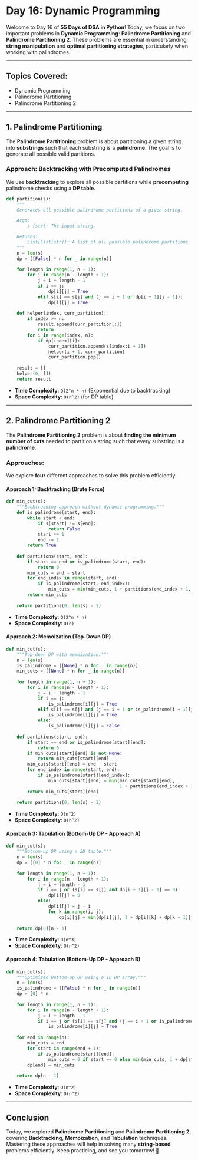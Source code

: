 # **Day 16: Dynamic Programming**

Welcome to Day 16 of **55 Days of DSA in Python**! Today, we focus on two important problems in **Dynamic Programming**: **Palindrome Partitioning** and **Palindrome Partitioning 2**. These problems are essential in understanding **string manipulation** and **optimal partitioning strategies**, particularly when working with palindromes.

---

## **Topics Covered:**
- Dynamic Programming
- Palindrome Partitioning
- Palindrome Partitioning 2

---

## **1. Palindrome Partitioning**

The **Palindrome Partitioning** problem is about partitioning a given string into **substrings** such that each substring is a **palindrome**. The goal is to generate all possible valid partitions.

### **Approach: Backtracking with Precomputed Palindromes**
We use **backtracking** to explore all possible partitions while **precomputing** palindrome checks using a **DP table**.

```python
def partition(s):
    """
    Generates all possible palindrome partitions of a given string.

    Args:
        s (str): The input string.

    Returns:
        List[List[str]]: A list of all possible palindrome partitions.
    """
    n = len(s)
    dp = [[False] * n for _ in range(n)]
    
    for length in range(1, n + 1):
        for i in range(n - length + 1):
            j = i + length - 1
            if i == j:
                dp[i][j] = True
            elif s[i] == s[j] and (j == i + 1 or dp[i + 1][j - 1]):
                dp[i][j] = True
    
    def helper(index, curr_partition):
        if index >= n:
            result.append(curr_partition[:])
            return
        for i in range(index, n):
            if dp[index][i]:
                curr_partition.append(s[index:i + 1])
                helper(i + 1, curr_partition)
                curr_partition.pop()
    
    result = []
    helper(0, [])
    return result
```
- **Time Complexity**: `O(2^n * n)` (Exponential due to backtracking)
- **Space Complexity**: `O(n^2)` (for DP table)

---

## **2. Palindrome Partitioning 2**
The **Palindrome Partitioning 2** problem is about **finding the minimum number of cuts** needed to partition a string such that every substring is a **palindrome**.

### **Approaches:**
We explore **four** different approaches to solve this problem efficiently.

#### **Approach 1: Backtracking (Brute Force)**
```python
def min_cut(s):
    """Backtracking approach without dynamic programming."""
    def is_palindrome(start, end):
        while start < end:
            if s[start] != s[end]:
                return False
            start += 1
            end -= 1
        return True
    
    def partitions(start, end):
        if start == end or is_palindrome(start, end):
            return 0
        min_cuts = end - start
        for end_index in range(start, end):
            if is_palindrome(start, end_index):
                min_cuts = min(min_cuts, 1 + partitions(end_index + 1, end))
        return min_cuts
    
    return partitions(0, len(s) - 1)
```
- **Time Complexity**: `O(2^n * n)`
- **Space Complexity**: `O(n)`

#### **Approach 2: Memoization (Top-Down DP)**
```python
def min_cut(s):
    """Top-down DP with memoization."""
    n = len(s)
    is_palindrome = [[None] * n for _ in range(n)]
    min_cuts = [[None] * n for _ in range(n)]
    
    for length in range(1, n + 1):
        for i in range(n - length + 1):
            j = i + length - 1
            if i == j:
                is_palindrome[i][j] = True
            elif s[i] == s[j] and (j == i + 1 or is_palindrome[i + 1][j - 1]):
                is_palindrome[i][j] = True
            else:
                is_palindrome[i][j] = False
    
    def partitions(start, end):
        if start == end or is_palindrome[start][end]:
            return 0
        if min_cuts[start][end] is not None:
            return min_cuts[start][end]
        min_cuts[start][end] = end - start
        for end_index in range(start, end):
            if is_palindrome[start][end_index]:
                min_cuts[start][end] = min(min_cuts[start][end],
                                           1 + partitions(end_index + 1, end))
        return min_cuts[start][end]
    
    return partitions(0, len(s) - 1)
```
- **Time Complexity**: `O(n^2)`
- **Space Complexity**: `O(n^2)`

#### **Approach 3: Tabulation (Bottom-Up DP - Approach A)**
```python
def min_cut(s):
    """Bottom-up DP using a 2D table."""
    n = len(s)
    dp = [[0] * n for _ in range(n)]
    
    for length in range(1, n + 1):
        for i in range(n - length + 1):
            j = i + length - 1
            if i == j or (s[i] == s[j] and dp[i + 1][j - 1] == 0):
                dp[i][j] = 0
            else:
                dp[i][j] = j - i
                for k in range(i, j):
                    dp[i][j] = min(dp[i][j], 1 + dp[i][k] + dp[k + 1][j])
    
    return dp[0][n - 1]
```
- **Time Complexity**: `O(n^3)`
- **Space Complexity**: `O(n^2)`

#### **Approach 4: Tabulation (Bottom-Up DP - Approach B)**
```python
def min_cut(s):
    """Optimized Bottom-up DP using a 1D DP array."""
    n = len(s)
    is_palindrome = [[False] * n for _ in range(n)]
    dp = [0] * n
    
    for length in range(1, n + 1):
        for i in range(n - length + 1):
            j = i + length - 1
            if i == j or (s[i] == s[j] and (j == i + 1 or is_palindrome[i + 1][j - 1])):
                is_palindrome[i][j] = True
    
    for end in range(n):
        min_cuts = end
        for start in range(end + 1):
            if is_palindrome[start][end]:
                min_cuts = 0 if start == 0 else min(min_cuts, 1 + dp[start - 1])
        dp[end] = min_cuts
    
    return dp[n - 1]
```
- **Time Complexity**: `O(n^2)`
- **Space Complexity**: `O(n^2)`

---

## **Conclusion**

Today, we explored **Palindrome Partitioning** and **Palindrome Partitioning 2**, covering **Backtracking**, **Memoization**, and **Tabulation** techniques. Mastering these approaches will help in solving many **string-based** problems efficiently. Keep practicing, and see you tomorrow! 🚀